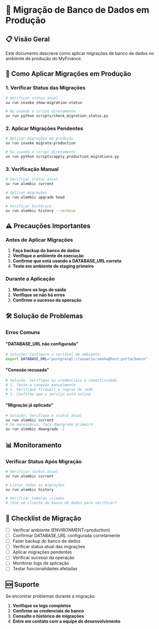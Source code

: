 # 🔄 Migração de Banco de Dados em Produção

## 📋 **Visão Geral**

Este documento descreve como aplicar migrações de banco de dados no ambiente de produção do MyFinance.

## 🚀 **Como Aplicar Migrações em Produção**

### 1. **Verificar Status das Migrações**

```bash
# Verificar status atual
uv run invoke show-migration-status

# Ou usando o script diretamente
uv run python scripts/check_migration_status.py
```

### 2. **Aplicar Migrações Pendentes**

```bash
# Aplicar migrações em produção
uv run invoke migrate-production

# Ou usando o script diretamente
uv run python scripts/apply_production_migrations.py
```

### 3. **Verificação Manual**

```bash
# Verificar status atual
uv run alembic current

# Aplicar migrações
uv run alembic upgrade head

# Verificar histórico
uv run alembic history --verbose
```

## ⚠️ **Precauções Importantes**

### **Antes de Aplicar Migrações**

1. **Faça backup do banco de dados**
2. **Verifique o ambiente de execução**
3. **Confirme que está usando a DATABASE_URL correta**
4. **Teste em ambiente de staging primeiro**

### **Durante a Aplicação**

1. **Monitore os logs de saída**
2. **Verifique se não há erros**
3. **Confirme o sucesso da operação**

## 🛠️ **Solução de Problemas**

### **Erros Comuns**

#### **"DATABASE_URL não configurada"**
```bash
# Solução: Configure a variável de ambiente
export DATABASE_URL="postgresql://usuario:senha@host:porta/banco"
```

#### **"Conexão recusada"**
```bash
# Solução: Verifique as credenciais e conectividade
# 1. Teste a conexão manualmente
# 2. Verifique firewall e regras de rede
# 3. Confirme que o serviço está online
```

#### **"Migração já aplicada"**
```bash
# Solução: Verifique o status atual
uv run alembic current
# Se necessário, faça downgrade primeiro
uv run alembic downgrade -1
```

## 📊 **Monitoramento**

### **Verificar Status Após Migração**

```bash
# Verificar status atual
uv run alembic current

# Listar todas as migrações
uv run alembic history

# Verificar tabelas criadas
# (Use um cliente de banco de dados para verificar)
```

## 📝 **Checklist de Migração**

- [ ] Verificar ambiente (ENVIRONMENT=production)
- [ ] Confirmar DATABASE_URL configurada corretamente
- [ ] Fazer backup do banco de dados
- [ ] Verificar status atual das migrações
- [ ] Aplicar migrações pendentes
- [ ] Verificar sucesso da operação
- [ ] Monitorar logs de aplicação
- [ ] Testar funcionalidades afetadas

## 🆘 **Suporte**

Se encontrar problemas durante a migração:

1. **Verifique os logs completos**
2. **Confirme as credenciais do banco**
3. **Consulte o histórico de migrações**
4. **Entre em contato com a equipe de desenvolvimento**